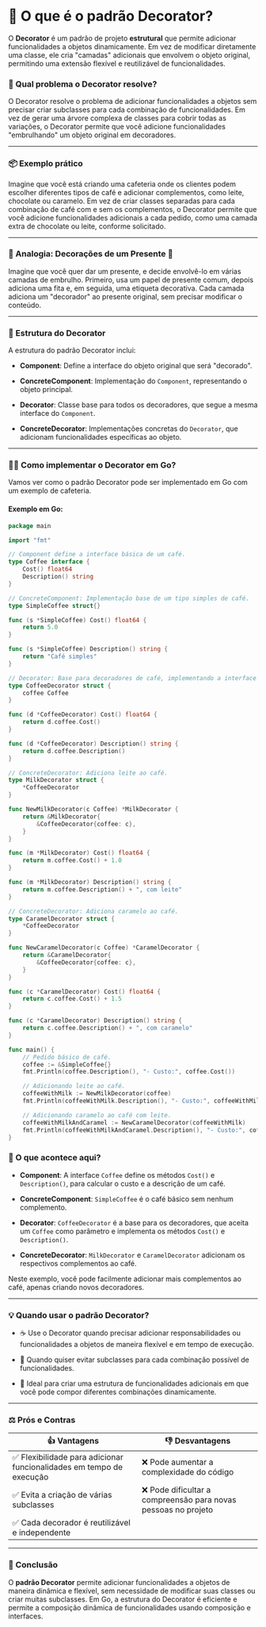 # 📖 O que é o padrão Decorator?

O **Decorator** é um padrão de projeto **estrutural** que permite adicionar funcionalidades a objetos dinamicamente. Em vez de modificar diretamente uma classe, ele cria "camadas" adicionais que envolvem o objeto original, permitindo uma extensão flexível e reutilizável de funcionalidades.

### 🤔 Qual problema o Decorator resolve?

O Decorator resolve o problema de adicionar funcionalidades a objetos sem precisar criar subclasses para cada combinação de funcionalidades. Em vez de gerar uma árvore complexa de classes para cobrir todas as variações, o Decorator permite que você adicione funcionalidades "embrulhando" um objeto original em decoradores.

---

### 📦 Exemplo prático

Imagine que você está criando uma cafeteria onde os clientes podem escolher diferentes tipos de café e adicionar complementos, como leite, chocolate ou caramelo. Em vez de criar classes separadas para cada combinação de café com e sem os complementos, o Decorator permite que você adicione funcionalidades adicionais a cada pedido, como uma camada extra de chocolate ou leite, conforme solicitado.

---

### 🚗 Analogia: Decorações de um Presente 🎁

Imagine que você quer dar um presente, e decide envolvê-lo em várias camadas de embrulho. Primeiro, usa um papel de presente comum, depois adiciona uma fita e, em seguida, uma etiqueta decorativa. Cada camada adiciona um "decorador" ao presente original, sem precisar modificar o conteúdo.

---

### 🧱 Estrutura do Decorator

A estrutura do padrão Decorator inclui:

- **Component**: Define a interface do objeto original que será "decorado".

- **ConcreteComponent**: Implementação do `Component`, representando o objeto principal.

- **Decorator**: Classe base para todos os decoradores, que segue a mesma interface do `Component`.

- **ConcreteDecorator**: Implementações concretas do `Decorator`, que adicionam funcionalidades específicas ao objeto.

---

### 👨‍💻 Como implementar o Decorator em Go?
Vamos ver como o padrão Decorator pode ser implementado em Go com um exemplo de cafeteria.

#### Exemplo em Go:
```go
package main

import "fmt"

// Component define a interface básica de um café.
type Coffee interface {
    Cost() float64
    Description() string
}

// ConcreteComponent: Implementação base de um tipo simples de café.
type SimpleCoffee struct{}

func (s *SimpleCoffee) Cost() float64 {
    return 5.0
}

func (s *SimpleCoffee) Description() string {
    return "Café simples"
}

// Decorator: Base para decoradores de café, implementando a interface Coffee.
type CoffeeDecorator struct {
    coffee Coffee
}

func (d *CoffeeDecorator) Cost() float64 {
    return d.coffee.Cost()
}

func (d *CoffeeDecorator) Description() string {
    return d.coffee.Description()
}

// ConcreteDecorator: Adiciona leite ao café.
type MilkDecorator struct {
    *CoffeeDecorator
}

func NewMilkDecorator(c Coffee) *MilkDecorator {
    return &MilkDecorator{
        &CoffeeDecorator{coffee: c},
    }
}

func (m *MilkDecorator) Cost() float64 {
    return m.coffee.Cost() + 1.0
}

func (m *MilkDecorator) Description() string {
    return m.coffee.Description() + ", com leite"
}

// ConcreteDecorator: Adiciona caramelo ao café.
type CaramelDecorator struct {
    *CoffeeDecorator
}

func NewCaramelDecorator(c Coffee) *CaramelDecorator {
    return &CaramelDecorator{
        &CoffeeDecorator{coffee: c},
    }
}

func (c *CaramelDecorator) Cost() float64 {
    return c.coffee.Cost() + 1.5
}

func (c *CaramelDecorator) Description() string {
    return c.coffee.Description() + ", com caramelo"
}

func main() {
    // Pedido básico de café.
    coffee := &SimpleCoffee{}
    fmt.Println(coffee.Description(), "- Custo:", coffee.Cost())

    // Adicionando leite ao café.
    coffeeWithMilk := NewMilkDecorator(coffee)
    fmt.Println(coffeeWithMilk.Description(), "- Custo:", coffeeWithMilk.Cost())

    // Adicionando caramelo ao café com leite.
    coffeeWithMilkAndCaramel := NewCaramelDecorator(coffeeWithMilk)
    fmt.Println(coffeeWithMilkAndCaramel.Description(), "- Custo:", coffeeWithMilkAndCaramel.Cost())
}
```

### 🧠 O que acontece aqui?

- **Component**: A interface `Coffee` define os métodos `Cost()` e `Description()`, para calcular o custo e a descrição de um café.

- **ConcreteComponent**: `SimpleCoffee` é o café básico sem nenhum complemento.

- **Decorator**: `CoffeeDecorator` é a base para os decoradores, que aceita um `Coffee` como parâmetro e implementa os métodos `Cost()` e `Description()`.

- **ConcreteDecorator**: `MilkDecorator` e `CaramelDecorator` adicionam os respectivos complementos ao café.

Neste exemplo, você pode facilmente adicionar mais complementos ao café, apenas criando novos decoradores.

---

### 💡 Quando usar o padrão Decorator?
- ☕ Use o Decorator quando precisar adicionar responsabilidades ou funcionalidades a objetos de maneira flexível e em tempo de execução.

- 🧩 Quando quiser evitar subclasses para cada combinação possível de funcionalidades.

- 🚀 Ideal para criar uma estrutura de funcionalidades adicionais em que você pode compor diferentes combinações dinamicamente.

---

### ⚖️ Prós e Contras

| 👍 Vantagens | 👎 Desvantagens |
| ---- | ---- |
| ✅ Flexibilidade para adicionar funcionalidades em tempo de execução | ❌ Pode aumentar a complexidade do código |
| ✅ Evita a criação de várias subclasses | ❌ Pode dificultar a compreensão para novas pessoas no projeto |
| ✅ Cada decorador é reutilizável e independente | |

---

### 🎯 Conclusão

O **padrão Decorator** permite adicionar funcionalidades a objetos de maneira dinâmica e flexível, sem necessidade de modificar suas classes ou criar muitas subclasses. Em Go, a estrutura do Decorator é eficiente e permite a composição dinâmica de funcionalidades usando composição e interfaces.